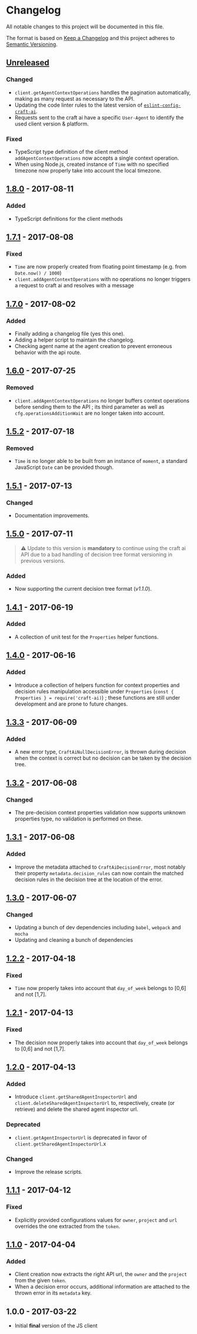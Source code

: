 # Changelog #

All notable changes to this project will be documented in this file.

The format is based on [Keep a Changelog](http://keepachangelog.com/en/1.0.0/)
and this project adheres to [Semantic Versioning](http://semver.org/spec/v2.0.0.html).

## [Unreleased](https://github.com/craft-ai/craft-ai-client-js/compare/v1.8.0...HEAD) ##

### Changed ###
- `client.getAgentContextOperations` handles the pagination automatically, making as many request as necessary to the API.
- Updating the code linter rules to the latest version of [`eslint-config-craft-ai`](https://www.npmjs.com/package/eslint-config-craft-ai).
- Requests sent to the craft ai have a specific `User-Agent` to identify the used client version & platform.

### Fixed ###
- TypeScript type definition of the client method `addAgentContextOperations` now accepts a single context operation.
- When using Node.js, created instance of `Time` with no specified timezone now properly take into account the local timezone.

## [1.8.0](https://github.com/craft-ai/craft-ai-client-js/compare/v1.7.1...v1.8.0) - 2017-08-11 ##
### Added ###
- TypeScript definitions for the client methods

## [1.7.1](https://github.com/craft-ai/craft-ai-client-js/compare/v1.7.0...v1.7.1) - 2017-08-08 ##
### Fixed ###
- `Time` are now properly created from floating point timestamp (e.g. from `Date.now() / 1000`)
- `client.addAgentContextOperations` with no operations no longer triggers a request to craft ai and resolves with a message

## [1.7.0](https://github.com/craft-ai/craft-ai-client-js/compare/v1.6.0...v1.7.0) - 2017-08-02 ##
### Added ###
- Finally adding a changelog file (yes this one).
- Adding a helper script to maintain the changelog.
- Checking agent name at the agent creation to prevent erroneous behavior with the api route.


## [1.6.0](https://github.com/craft-ai/craft-ai-client-js/compare/v1.5.2...v1.6.0) - 2017-07-25 ##
### Removed ###
- `client.addAgentContextOperations` no longer buffers context operations before sending them to the API ; its third parameter as well as `cfg.operationsAdditionWait` are no longer taken into account.

## [1.5.2](https://github.com/craft-ai/craft-ai-client-js/compare/v1.5.1...v1.5.2) - 2017-07-18 ##
### Removed ###
- `Time` is no longer able to be built from an instance of `moment`, a standard JavaScript `Date` can be provided though.

## [1.5.1](https://github.com/craft-ai/craft-ai-client-js/compare/1.5.0...v1.5.1) - 2017-07-13 ##
### Changed ###
- Documentation improvements.

## [1.5.0](https://github.com/craft-ai/craft-ai-client-js/compare/v1.4.1...1.5.0) - 2017-07-11 ##

> :warning: Update to this version is **mandatory** to continue using the craft ai API due to a bad handling of decision tree format versioning in previous versions.

### Added ###
- Now supporting the current decision tree format (_v1.1.0_).

## [1.4.1](https://github.com/craft-ai/craft-ai-client-js/compare/v1.4.0...v1.4.1) - 2017-06-19 ##
### Added ###
- A collection of unit test for the `Properties` helper functions.

## [1.4.0](https://github.com/craft-ai/craft-ai-client-js/compare/v1.3.3...v1.4.0) - 2017-06-16 ##
### Added ###
- Introduce a collection of helpers function for context properties and decision rules manipulation accessible under `Properties` (`const { Properties } = require('craft-ai)`) ; these functions are still under development and are prone to future changes.

## [1.3.3](https://github.com/craft-ai/craft-ai-client-js/compare/v1.3.2...v1.3.3) - 2017-06-09 ##
### Added ###
- A new error type, `CraftAiNullDecisionError`, is thrown during decision when the context is correct but no decision can be taken by the decision tree.

## [1.3.2](https://github.com/craft-ai/craft-ai-client-js/compare/v1.3.1...v1.3.2) - 2017-06-08 ##
### Changed ###
- The pre-decision context properties validation now supports unknown properties type, no validation is performed on these.

## [1.3.1](https://github.com/craft-ai/craft-ai-client-js/compare/v1.3.0...v1.3.1) - 2017-06-08 ##
### Added ###
- Improve the metadata attached to `CraftAiDecisionError`, most notably their property `metadata.decision_rules` can now contain the matched decision rules in the decision tree at the location of the error.

## [1.3.0](https://github.com/craft-ai/craft-ai-client-js/compare/v1.2.2...v1.3.0) - 2017-06-07 ##
### Changed ###
- Updating a bunch of dev dependencies including `babel`, `webpack` and `mocha`
- Updating and cleaning a bunch of dependencies

## [1.2.2](https://github.com/craft-ai/craft-ai-client-js/compare/v1.2.1...v1.2.2) - 2017-04-18 ##
### Fixed ###
- `Time` now properly takes into account that `day_of_week` belongs to [0,6] and not [1,7].

## [1.2.1](https://github.com/craft-ai/craft-ai-client-js/compare/v1.2.0...v1.2.1) - 2017-04-13 ##
### Fixed ###
- The decision now properly takes into account that `day_of_week` belongs to [0,6] and not [1,7].

## [1.2.0](https://github.com/craft-ai/craft-ai-client-js/compare/v1.1.1...v1.2.0) - 2017-04-13 ##
### Added ###
- Introduce `client.getSharedAgentInspectorUrl` and `client.deleteSharedAgentInspectorUrl` to, respectively, create (or retrieve) and delete the shared agent inspector url.
### Deprecated ###
- `client.getAgentInspectorUrl` is deprecated in favor of `client.getSharedAgentInspectorUrl`.x
### Changed ###
- Improve the release scripts.

## [1.1.1](https://github.com/craft-ai/craft-ai-client-js/compare/v1.1.0...v1.1.1) - 2017-04-12 ##
### Fixed ###
- Explicitly provided configurations values for `owner`, `project` and `url` overrides the one extracted from the `token`.

## [1.1.0](https://github.com/craft-ai/craft-ai-client-js/compare/v1.0.0...v1.1.0) - 2017-04-04 ##
### Added ###
- Client creation now extracts the right API url, the `owner` and the `project` from the given `token`.
- When a decision error occurs, additional information are attached to the thrown error in its `metadata` key.

## 1.0.0 - 2017-03-22 ##
- Initial **final** version of the JS client
